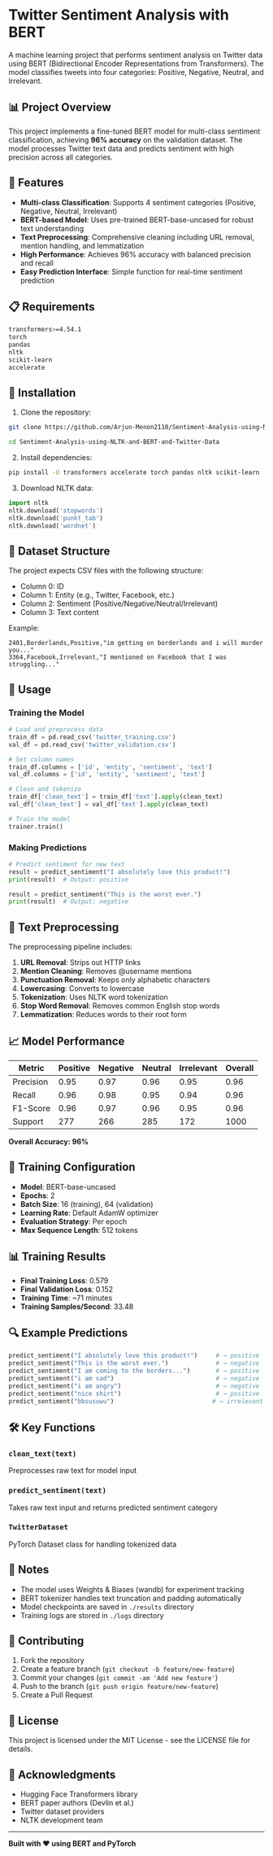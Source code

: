 # Twitter Sentiment Analysis with BERT

A machine learning project that performs sentiment analysis on Twitter data using BERT (Bidirectional Encoder Representations from Transformers). The model classifies tweets into four categories: Positive, Negative, Neutral, and Irrelevant.

## 📊 Project Overview

This project implements a fine-tuned BERT model for multi-class sentiment classification, achieving **96% accuracy** on the validation dataset. The model processes Twitter text data and predicts sentiment with high precision across all categories.

## 🎯 Features

- **Multi-class Classification**: Supports 4 sentiment categories (Positive, Negative, Neutral, Irrelevant)
- **BERT-based Model**: Uses pre-trained BERT-base-uncased for robust text understanding
- **Text Preprocessing**: Comprehensive cleaning including URL removal, mention handling, and lemmatization
- **High Performance**: Achieves 96% accuracy with balanced precision and recall
- **Easy Prediction Interface**: Simple function for real-time sentiment prediction

## 📋 Requirements

```bash
transformers>=4.54.1
torch
pandas
nltk
scikit-learn
accelerate
```

## 🚀 Installation

1. Clone the repository:
```bash
git clone https://github.com/Arjun-Menon2110/Sentiment-Analysis-using-NLTK-and-BERT-and-Twitter-Data.git

cd Sentiment-Analysis-using-NLTK-and-BERT-and-Twitter-Data
```

2. Install dependencies:
```bash
pip install -U transformers accelerate torch pandas nltk scikit-learn
```

3. Download NLTK data:
```python
import nltk
nltk.download('stopwords')
nltk.download('punkt_tab')
nltk.download('wordnet')
```

## 📁 Dataset Structure

The project expects CSV files with the following structure:
- Column 0: ID
- Column 1: Entity (e.g., Twitter, Facebook, etc.)
- Column 2: Sentiment (Positive/Negative/Neutral/Irrelevant)
- Column 3: Text content

Example:
```
2401,Borderlands,Positive,"im getting on borderlands and i will murder you..."
3364,Facebook,Irrelevant,"I mentioned on Facebook that I was struggling..."
```

## 🔧 Usage

### Training the Model

```python
# Load and preprocess data
train_df = pd.read_csv('twitter_training.csv')
val_df = pd.read_csv('twitter_validation.csv')

# Set column names
train_df.columns = ['id', 'entity', 'sentiment', 'text']
val_df.columns = ['id', 'entity', 'sentiment', 'text']

# Clean and tokenize
train_df['clean_text'] = train_df['text'].apply(clean_text)
val_df['clean_text'] = val_df['text'].apply(clean_text)

# Train the model
trainer.train()
```

### Making Predictions

```python
# Predict sentiment for new text
result = predict_sentiment("I absolutely love this product!")
print(result)  # Output: positive

result = predict_sentiment("This is the worst ever.")
print(result)  # Output: negative
```

## 🧹 Text Preprocessing

The preprocessing pipeline includes:

1. **URL Removal**: Strips out HTTP links
2. **Mention Cleaning**: Removes @username mentions
3. **Punctuation Removal**: Keeps only alphabetic characters
4. **Lowercasing**: Converts to lowercase
5. **Tokenization**: Uses NLTK word tokenization
6. **Stop Word Removal**: Removes common English stop words
7. **Lemmatization**: Reduces words to their root form

## 📈 Model Performance

| Metric | Positive | Negative | Neutral | Irrelevant | Overall |
|--------|----------|----------|---------|------------|---------|
| Precision | 0.95 | 0.97 | 0.96 | 0.95 | 0.96 |
| Recall | 0.96 | 0.98 | 0.95 | 0.94 | 0.96 |
| F1-Score | 0.96 | 0.97 | 0.96 | 0.95 | 0.96 |
| Support | 277 | 266 | 285 | 172 | 1000 |

**Overall Accuracy: 96%**

## 🔄 Training Configuration

- **Model**: BERT-base-uncased
- **Epochs**: 2
- **Batch Size**: 16 (training), 64 (validation)
- **Learning Rate**: Default AdamW optimizer
- **Evaluation Strategy**: Per epoch
- **Max Sequence Length**: 512 tokens

## 📊 Training Results

- **Final Training Loss**: 0.579
- **Final Validation Loss**: 0.152
- **Training Time**: ~71 minutes
- **Training Samples/Second**: 33.48

## 🔍 Example Predictions

```python
predict_sentiment("I absolutely love this product!")     # → positive
predict_sentiment("This is the worst ever.")             # → negative
predict_sentiment("I am coming to the borders...")       # → positive
predict_sentiment("i am sad")                            # → negative
predict_sentiment("i am angry")                          # → negative
predict_sentiment("nice shirt")                          # → positive
predict_sentiment("bbsusuwu")                           # → irrelevant
```

## 🛠️ Key Functions

### `clean_text(text)`
Preprocesses raw text for model input

### `predict_sentiment(text)`
Takes raw text input and returns predicted sentiment category

### `TwitterDataset`
PyTorch Dataset class for handling tokenized data

## 📝 Notes

- The model uses Weights & Biases (wandb) for experiment tracking
- BERT tokenizer handles text truncation and padding automatically
- Model checkpoints are saved in `./results` directory
- Training logs are stored in `./logs` directory

## 🤝 Contributing

1. Fork the repository
2. Create a feature branch (`git checkout -b feature/new-feature`)
3. Commit your changes (`git commit -am 'Add new feature'`)
4. Push to the branch (`git push origin feature/new-feature`)
5. Create a Pull Request

## 📄 License

This project is licensed under the MIT License - see the LICENSE file for details.

## 🙏 Acknowledgments

- Hugging Face Transformers library
- BERT paper authors (Devlin et al.)
- Twitter dataset providers
- NLTK development team

---

**Built with ❤️ using BERT and PyTorch**
